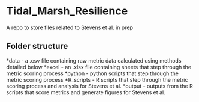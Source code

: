 # Tidal_Marsh_Resilience
A repo to store files related to Stevens et al. in prep

## Folder structure
*data - a .csv file containing raw metric data calculated using methods detailed below
*excel - an .xlsx file containing sheets that step through the metric scoring process
*python - python scripts that step through the metric scoring process 
*R_scripts - R scripts that step through the metric scoring process and analysis for Stevens et al. 
*output - outputs from the R scripts that score metrics and generate figures for Stevens et al. 
